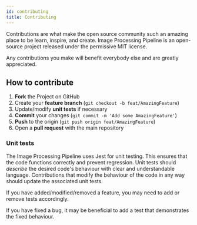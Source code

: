 ```yaml
---
id: contributing
title: Contributing
---
```


Contributions are what make the open source community such an amazing place to be learn, inspire,
and create. Image Processing Pipeline is an open-source project released under the permissive MIT
license.

Any contributions you make will benefit everybody else and are greatly appreciated.

## How to contribute

1. **Fork** the Project on GitHub
2. Create your **feature branch** (`git checkout -b feat/AmazingFeature`)
3. Update/modify **unit tests** if necessary
4. **Commit** your changes (`git commit -m 'Add some AmazingFeature'`)
5. **Push** to the origin (`git push origin feat/AmazingFeature`)
6. Open a **pull request** with the main repository

### Unit tests

The Image Processing Pipeline uses Jest for unit testing. This ensures that the code functions
correctly and prevent regression. Unit tests should _describe_ the desired code's behaviour with
clear and understandable language. Contributions that modify the behaviour of the code in any way
should update the associated unit tests.

If you have added/modified/removed a feature, you may need to add or remove tests accordingly.

If you have fixed a bug, it may be beneficial to add a test that demonstrates the fixed behaviour.

<!-- TODO
- How to contribute to main repository
  - How to manage mono-repository, how to build,...
- How to contribute to website docs
  - How to escape admonitions
-->
